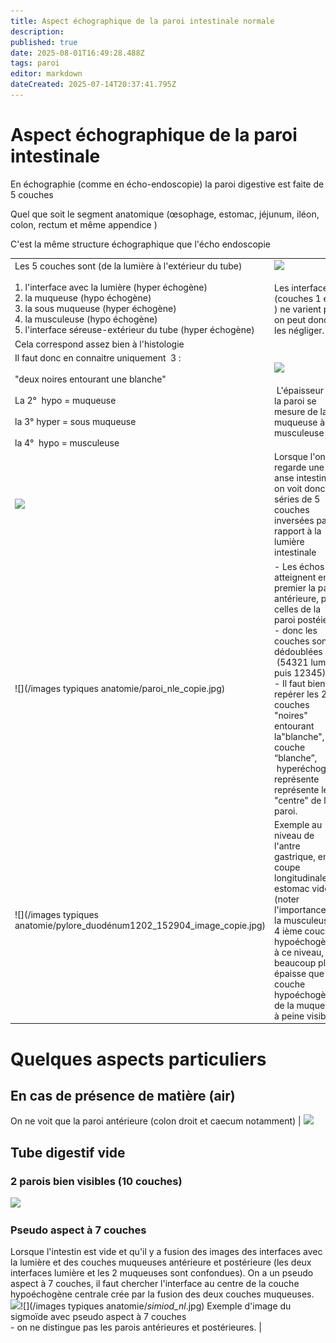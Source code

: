 ```yaml
---
title: Aspect échographique de la paroi intestinale normale
description: 
published: true
date: 2025-08-01T16:49:28.488Z
tags: paroi
editor: markdown
dateCreated: 2025-07-14T20:37:41.795Z
---
```


# Aspect échographique de la paroi intestinale

En échographie (comme en écho-endoscopie) la paroi digestive est faite de 5 couches 

Quel que soit le segment anatomique (œsophage, estomac, jéjunum, iléon, colon, rectum et même appendice )

C'est la même structure échographique que l'écho endoscopie

|     |     |
| --- | --- |
| Les 5 couches sont (de la lumière à l'extérieur du tube)<br><br>1.  l'interface avec la lumière (hyper échogène)<br>2.  la muqueuse (hypo échogène)<br>3.  la sous muqueuse (hyper échogène)<br>4.  la musculeuse (hypo échogène)<br>5.  l'interface séreuse-extérieur du tube (hyper échogène) | ![](/schémas/paroi_interface5-2.png)<br><br>Les interfaces (couches 1 et 5 ) ne varient pas, on peut donc les négliger. |
| Cela correspond assez bien à l'histologie |     |
| Il faut donc en connaitre uniquement  3 :<br><br>"deux noires entourant une blanche"<br><br>La 2°  hypo = muqueuse<br><br>la 3° hyper = sous muqueuse<br><br>la 4°  hypo = musculeuse | ![](/schémas/capture_d’écran_2025-07-20_à_19.02.19_copie.png)<br><br> L'épaisseur de la paroi se mesure de la muqueuse à la musculeuse |
| ![](/schémas/schéma_double_paroi.jpg) | Lorsque l'on regarde une anse intestinale on voit donc 2 séries de 5 couches inversées par rapport à la lumière intestinale |
| ![](/images typiques anatomie/paroi_nle_copie.jpg) | -   Les échos atteignent en premier la paroi antérieure, puis celles de la paroi postéieure<br>-   donc les couches sont dédoublées  (54321 lumière puis 12345)<br>-   Il faut bien repérer les 2 couches "noires" entourant la"blanche", la couche “blanche”,  hyperéchogène représente représente le "centre" de la paroi. |
| ![](/images typiques anatomie/pylore_duodénum1202_152904_image_copie.jpg) | Exemple au niveau de l'antre gastrique, en coupe longitudinale estomac vide (noter l'importance de la musculeuse, 4 ième couche hypoéchogène à ce niveau, beaucoup plus épaisse que la couche hypoéchogène de la muqueuse à peine visible). |
# Quelques aspects particuliers
## En cas de présence de matière (air)
On ne voit que la paroi antérieure (colon droit et caecum notamment) | ![](/schémas/caecum_air-13.jpg)
## Tube digestif vide
### 2 parois bien visibles (10 couches)
![](/schémas/10_couches_bien_séparées.jpg) 
### Pseudo aspect à 7 couches
Lorsque l'intestin est vide et qu'il y a fusion des images des interfaces avec la lumière et des couches muqueuses antérieure et postérieure
(les deux interfaces lumière et les 2 muqueuses sont confondues).
On a un pseudo aspect à 7 couches, il faut chercher l'interface au centre de la couche hypoéchogène centrale crée par la fusion des deux couches muqueuses.
![](/schémas/ppseudo_5_couches.jpg)![](/images typiques anatomie/_simiod_nl_.jpg) 
Exemple d'image du sigmoïde avec pseudo aspect à 7 couches<br>-   on ne distingue pas les parois antérieures et postérieures. |
